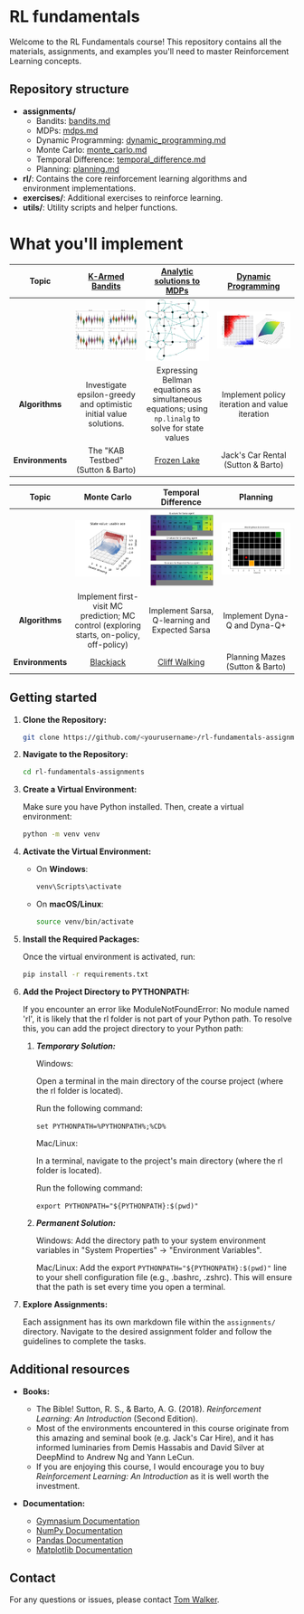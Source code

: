 # RL fundamentals
Welcome to the RL Fundamentals course! This repository contains all the materials, assignments, and examples you'll 
need to master Reinforcement Learning concepts.

## Repository structure

- **assignments/**
  - Bandits: [bandits.md](assignments/bandits.md)
  - MDPs: [mdps.md](assignments/mdps.md)
  - Dynamic Programming: [dynamic_programming.md](assignments/dynamic_programming.md)
  - Monte Carlo: [monte_carlo.md](assignments/monte_carlo.md)
  - Temporal Difference: [temporal_difference.md](assignments/temporal_difference.md)
  - Planning: [planning.md](assignments/planning.md)
- **rl/**: Contains the core reinforcement learning algorithms and environment implementations.
- **exercises/**: Additional exercises to reinforce learning.
- **utils/**: Utility scripts and helper functions.

# What you'll implement
|     Topic      |               [K-Armed Bandits](assignments/bandits.md)               |                          [Analytic solutions to MDPs](assignments/markov_decision_processes.md)                          | [Dynamic Programming](assignments/dynamic_programming.md) |
|:--------------:|:---------------------------------------------------------------------:|:---------------------------------------------------------------------------------------------------:|:---------------------------------------------------------:|
|                | ![Epsilon Sweep Experiment Results](./images/bandits/kab_testbed.png) |                     ![xxx](./images/markov_decision_process/trans_diagram.png)                      | ![xxx](./images/dynamic_programming/value_iteration.png)  |
| **Algorithms** |  Investigate epsilon-greedy and optimistic initial value solutions.   | Expressing Bellman equations as simultaneous equations; using `np.linalg` to solve for state values |      Implement policy iteration and value iteration       |
| **Environments** |                  The "KAB Testbed" (Sutton & Barto)                   |           [Frozen Lake](https://gymnasium.farama.org/environments/toy_text/frozen_lake/)            |            Jack's Car Rental (Sutton & Barto)             |


|     Topic      |                                        Monte Carlo                                        |                                Temporal Difference                                 |                     Planning                     |
|:--------------:|:-----------------------------------------------------------------------------------------:|:----------------------------------------------------------------------------------:|:------------------------------------------------:|
|                |                          ![xxx](./images/monte_carlo/detail.png)                          |                  ![xxx](./images/temporal_difference/detail.png)                   | ![xxx](./images/planning/blocking_maze_post.png) |
| **Algorithms** | Implement first-visit MC prediction; MC control (exploring starts, on-policy, off-policy) |                   Implement Sarsa, Q-learning and Expected Sarsa                   |           Implement Dyna-Q and Dyna-Q+           |
| **Environments** |        [Blackjack](https://gymnasium.farama.org/environments/toy_text/blackjack/)         | [Cliff Walking](https://gymnasium.farama.org/environments/toy_text/cliff_walking/) |         Planning Mazes (Sutton & Barto)          |

## Getting started

1. **Clone the Repository:**

    ```bash
    git clone https://github.com/<yourusername>/rl-fundamentals-assignments.git
    ```

2. **Navigate to the Repository:**

    ```bash
    cd rl-fundamentals-assignments
    ```

3. **Create a Virtual Environment:**

    Make sure you have Python installed. Then, create a virtual environment:

    ```bash
    python -m venv venv
    ```

4. **Activate the Virtual Environment:**

    - On **Windows**:

      ```bash
      venv\Scripts\activate
      ```

    - On **macOS/Linux**:

      ```bash
      source venv/bin/activate
      ```

5. **Install the Required Packages:**

    Once the virtual environment is activated, run:

    ```bash
    pip install -r requirements.txt
    ```

6. **Add the Project Directory to PYTHONPATH:**

    If you encounter an error like ModuleNotFoundError: No module named 'rl', it is likely that the rl folder is not part of your Python path. To resolve this, you can add the project directory to your Python path:
  
    1. ***Temporary Solution:***
    
        Windows:
        
        Open a terminal in the main directory of the course project (where the rl folder is located).
        
        Run the following command:
        
        ```set PYTHONPATH=%PYTHONPATH%;%CD%```
        
        Mac/Linux:
        
        In a terminal, navigate to the project's main directory (where the rl folder is located).
        
        Run the following command:
        
        ```export PYTHONPATH="${PYTHONPATH}:$(pwd)"```
    
    2. ***Permanent Solution:***
      
        Windows: Add the directory path to your system environment variables in "System Properties" -> "Environment Variables".
        
        Mac/Linux: Add the export `PYTHONPATH="${PYTHONPATH}:$(pwd)"` line to your shell configuration file (e.g., .bashrc, .zshrc). This will ensure that the path is set every time you open a terminal.

7. **Explore Assignments:**

    Each assignment has its own markdown file within the `assignments/` directory. Navigate to the desired assignment folder and follow the guidelines to complete the tasks.

## Additional resources

- **Books:**
  - The Bible! Sutton, R. S., & Barto, A. G. (2018). *Reinforcement Learning: An Introduction* (Second Edition).
  - Most of the environments encountered in this course originate from this amazing and seminal book (e.g. Jack's Car Hire), and it has informed luminaries from Demis Hassabis and David Silver at DeepMind to Andrew Ng and Yann LeCun.
  - If you are enjoying this course, I would encourage you to buy *Reinforcement Learning: An Introduction* as it is well worth the investment.

- **Documentation:**
  - [Gymnasium Documentation](https://gymnasium.farama.org/)
  - [NumPy Documentation](https://numpy.org/doc/)
  - [Pandas Documentation](https://pandas.pydata.org/docs/)
  - [Matplotlib Documentation](https://matplotlib.org/stable/contents.html)

## Contact

For any questions or issues, please contact [Tom Walker](mailto:tom.walker.univ@gmail.com).
